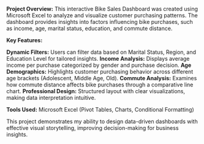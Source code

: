 **Project Overview:**
This interactive Bike Sales Dashboard was created using Microsoft Excel to analyze and visualize customer purchasing patterns. The dashboard provides insights into factors influencing bike purchases, such as income, age, marital status, education, and commute distance.

**Key Features:**

**Dynamic Filters:** Users can filter data based on Marital Status, Region, and Education Level for tailored insights.
**Income Analysis:** Displays average income per purchase categorized by gender and purchase decision.
**Age Demographics:** Highlights customer purchasing behavior across different age brackets (Adolescent, Middle Age, Old).
**Commute Analysis:** Examines how commute distance affects bike purchases through a comparative line chart.
**Professional Design:** Structured layout with clear visualizations, making data interpretation intuitive.

**Tools Used:**
Microsoft Excel (Pivot Tables, Charts, Conditional Formatting)

This project demonstrates my ability to design data-driven dashboards with effective visual storytelling, improving decision-making for business insights.
